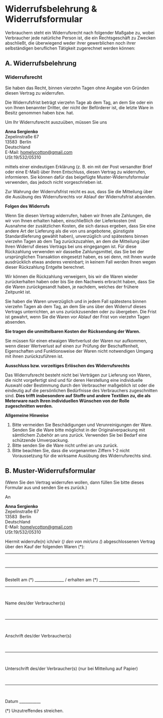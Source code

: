 

# **Widerrufsbelehrung & Widerrufsformular**


Verbrauchern steht ein Widerrufsrecht nach folgender Maßgabe zu, wobei Verbraucher jede natürliche Person ist, die ein Rechtsgeschäft zu Zwecken abschließt, die überwiegend weder ihrer gewerblichen noch ihrer selbständigen beruflichen Tätigkeit zugerechnet werden können:




## **A. Widerrufsbelehrung**


### **Widerrufsrecht**


Sie haben das Recht, binnen vierzehn Tagen ohne Angabe von Gründen diesen Vertrag zu widerrufen.


Die Widerrufsfrist beträgt vierzehn Tage ab dem Tag, an dem Sie oder ein von Ihnen benannter Dritter, der nicht der Beförderer ist, die letzte Ware in Besitz genommen haben bzw. hat.


Um Ihr Widerrufsrecht auszuüben, müssen Sie uns


**Anna Sergienko** <br>
Zepelinstraße 67 <br>
13583  Berlin <br>
Deutschland <br>
E-Mail: homelycotton@gmail.com <br>
USt:19/532/05310


mittels einer eindeutigen Erklärung (z. B. ein mit der Post versandter Brief oder eine E-Mail) über Ihren Entschluss, diesen Vertrag zu widerrufen, informieren. Sie können dafür das beigefügte Muster-Widerrufsformular verwenden, das jedoch nicht vorgeschrieben ist.


Zur Wahrung der Widerrufsfrist reicht es aus, dass Sie die Mitteilung über die Ausübung des Widerrufsrechts vor Ablauf der Widerrufsfrist absenden.


**Folgen des Widerrufs**


Wenn Sie diesen Vertrag widerrufen, haben wir Ihnen alle Zahlungen, die wir von Ihnen erhalten haben, einschließlich der Lieferkosten (mit Ausnahme der zusätzlichen Kosten, die sich daraus ergeben, dass Sie eine andere Art der Lieferung als die von uns angebotene, günstigste Standardlieferung gewählt haben), unverzüglich und spätestens binnen vierzehn Tagen ab dem Tag zurückzuzahlen, an dem die Mitteilung über Ihren Widerruf dieses Vertrags bei uns eingegangen ist. Für diese Rückzahlung verwenden wir dasselbe Zahlungsmittel, das Sie bei der ursprünglichen Transaktion eingesetzt haben, es sei denn, mit Ihnen wurde ausdrücklich etwas anderes vereinbart; in keinem Fall werden Ihnen wegen dieser Rückzahlung Entgelte berechnet.


Wir können die Rückzahlung verweigern, bis wir die Waren wieder zurückerhalten haben oder bis Sie den Nachweis erbracht haben, dass Sie die Waren zurückgesandt haben, je nachdem, welches der frühere Zeitpunkt ist.


Sie haben die Waren unverzüglich und in jedem Fall spätestens binnen vierzehn Tagen ab dem Tag, an dem Sie uns über den Widerruf dieses Vertrags unterrichten, an uns zurückzusenden oder zu übergeben. Die Frist ist gewahrt, wenn Sie die Waren vor Ablauf der Frist von vierzehn Tagen absenden.


**Sie tragen die unmittelbaren Kosten der Rücksendung der Waren.**


Sie müssen für einen etwaigen Wertverlust der Waren nur aufkommen, wenn dieser Wertverlust auf einen zur Prüfung der Beschaffenheit, Eigenschaften und Funktionsweise der Waren nicht notwendigen Umgang mit ihnen zurückzuführen ist.


**Ausschluss bzw. vorzeitiges Erlöschen des Widerrufsrechts**


Das Widerrufsrecht besteht nicht bei Verträgen zur Lieferung von Waren, die nicht vorgefertigt sind und für deren Herstellung eine individuelle Auswahl oder Bestimmung durch den Verbraucher maßgeblich ist oder die eindeutig auf die persönlichen Bedürfnisse des Verbrauchers zugeschnitten sind. **Dies trifft insbesondere auf Stoffe und andere Textilien zu, die als Meterware nach Ihren individuellen Wünschen von der Rolle zugeschnitten werden.**


**Allgemeine Hinweise**

1. Bitte vermeiden Sie Beschädigungen und Verunreinigungen der Ware. Senden Sie die Ware bitte möglichst in der Originalverpackung mit sämtlichem Zubehör an uns zurück. Verwenden Sie bei Bedarf eine schützende Umverpackung.
2. Bitte senden Sie die Ware nicht unfrei an uns zurück.
3. Bitte beachten Sie, dass die vorgenannten Ziffern 1-2 nicht Voraussetzung für die wirksame Ausübung des Widerrufsrechts sind.




## **B. Muster-Widerrufsformular**


(Wenn Sie den Vertrag widerrufen wollen, dann füllen Sie bitte dieses Formular aus und senden Sie es zurück.)


An

**Anna Sergienko** <br>
Zepelinstraße 67 <br>
13583  Berlin <br>
Deutschland <br>
E-Mail: homelycotton@gmail.com <br>
USt:19/532/05310


Hiermit widerrufe(n) ich/wir (*) den von mir/uns (*) abgeschlossenen Vertrag über den Kauf der folgenden Waren (*):

------- 

<br>

-------


<br> 
Bestellt am (*) _______________ / erhalten am (*) _____________________

<br>

---
<br>

Name des/der Verbraucher(s)

<br>

---

<br>


Anschrift des/der Verbraucher(s)

<br>

---
<br>

Unterschrift des/der Verbraucher(s) (nur bei Mitteilung auf Papier)

<br>

---
<br>

Datum ___________


(*) Unzutreffendes streichen.

